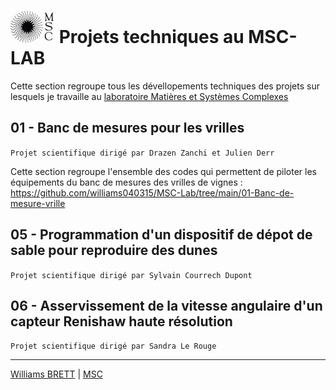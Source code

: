 #  ![MSC](https://github.com/williams040315/MSC-Lab/blob/main/99-Medias/logo_msc.jpg) Projets techniques au MSC-LAB
Cette section regroupe tous les dévellopements techniques des projets sur lesquels je travaille au [laboratoire Matières et Systèmes Complexes](http://www.msc.univ-paris-diderot.fr/)

## 01 - Banc de mesures pour les vrilles 
`Projet scientifique dirigé par Drazen Zanchi et Julien Derr`

Cette section regroupe l'ensemble des codes qui permettent de piloter les équipements du banc de mesures des vrilles de vignes : https://github.com/williams040315/MSC-Lab/tree/main/01-Banc-de-mesure-vrille

## 05 - Programmation d'un dispositif de dépot de sable pour reproduire des dunes 
`Projet scientifique dirigé par Sylvain Courrech Dupont`

## 06 - Asservissement de la vitesse angulaire d'un capteur Renishaw haute résolution  
`Projet scientifique dirigé par Sandra Le Rouge`



------------------------------------------------------------------------------------------------------------------------------------------
[Williams BRETT](williams.brett@univ-paris-diderot.fr) | [MSC](http://www.msc.univ-paris-diderot.fr/)
